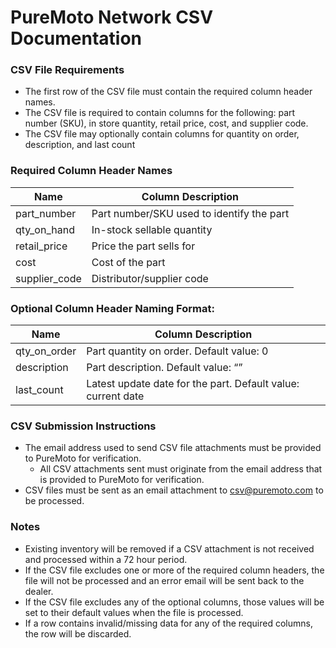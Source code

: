 # PureMoto Network CSV Documentation

### CSV File Requirements
* The first row of the CSV file must contain the required column header names.
* The CSV file is required to contain columns for the following: part number (SKU), in store quantity, retail price, cost, and supplier code.
* The CSV file may optionally contain columns for quantity on order, description, and last count

### Required Column Header Names

| Name          | Column Description                        |
| ------------- | ----------------------------------------- |
| part_number   | Part number/SKU used to identify the part |
| qty_on_hand   | In-stock sellable quantity                |
| retail_price  | Price the part sells for                  |
| cost          | Cost of the part                          |
| supplier_code | Distributor/supplier code                 |

### Optional Column Header Naming Format:

| Name          | Column Description                                           |
| ------------- | ------------------------------------------------------------ |
| qty_on_order  | Part quantity on order. Default value: 0                     |
| description   | Part description. Default value: “”                          |
| last_count    | Latest update date for the part. Default value: current date |

### CSV Submission Instructions
* The email address used to send CSV file attachments must be provided to PureMoto for verification.
    * All CSV attachments sent must originate from the email address that is provided to PureMoto for verification.
* CSV files must be sent as an email attachment to csv@puremoto.com to be processed.

### Notes
* Existing inventory will be removed if a CSV attachment is not received and processed within a 72 hour period.
* If the CSV file excludes one or more of the required column headers, the file will not be processed and an error email will be sent back to the dealer.
* If the CSV file excludes any of the optional columns, those values will be set to their default values when the file is processed.
* If a row contains invalid/missing data for any of the required columns, the row will be discarded.